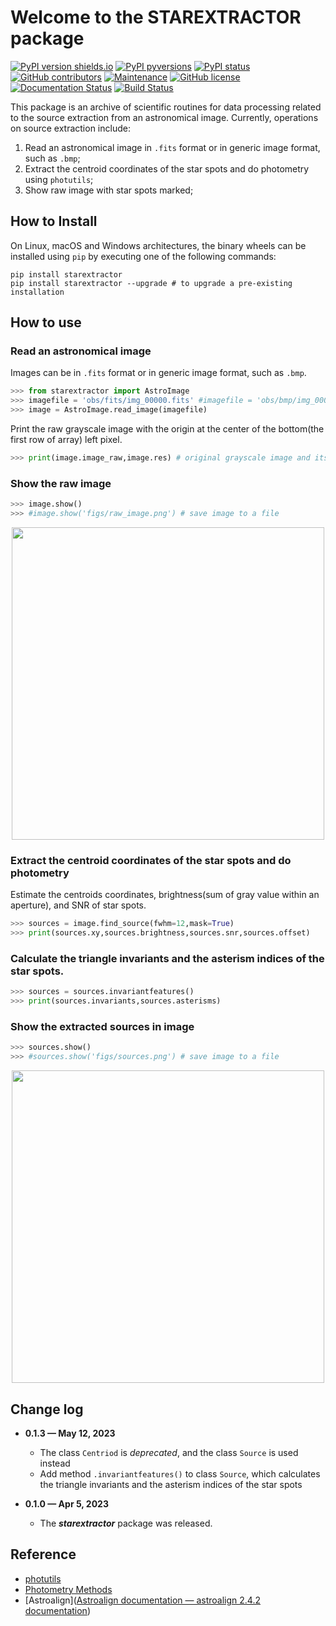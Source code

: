 # Welcome to the STAREXTRACTOR package

[![PyPI version shields.io](https://img.shields.io/pypi/v/starextractor.svg)](https://pypi.python.org/pypi/starextractor/) [![PyPI pyversions](https://img.shields.io/pypi/pyversions/starextractor.svg)](https://pypi.python.org/pypi/starextractor/) [![PyPI status](https://img.shields.io/pypi/status/starextractor.svg)](https://pypi.python.org/pypi/starextractor/) [![GitHub contributors](https://img.shields.io/github/contributors/lcx366/STAREXTRACTOR.svg)](https://GitHub.com/lcx366/STAREXTRACTOR/graphs/contributors/) [![Maintenance](https://img.shields.io/badge/Maintained%3F-yes-green.svg)](https://GitHub.com/lcx366/STAREXTRACTOR/graphs/commit-activity) [![GitHub license](https://img.shields.io/github/license/lcx366/STAREXTRACTOR.svg)](https://github.com/lcx366/STAREXTRACTOR/blob/master/LICENSE) [![Documentation Status](https://readthedocs.org/projects/starextractor/badge/?version=latest)](http://starextractor.readthedocs.io/?badge=latest) [![Build Status](https://travis-ci.org/lcx366/starextractor.svg?branch=master)](https://travis-ci.org/lcx366/starextractor)

This package is an archive of scientific routines for data processing related to the source extraction from an astronomical image.
Currently, operations on source extraction include:

1. Read an astronomical image in `.fits` format or in generic image format, such as `.bmp`;
2. Extract the centroid coordinates of the star spots and do photometry using `photutils`;
3. Show raw image with star spots marked;

## How to Install

On Linux, macOS and Windows architectures, the binary wheels can be installed using `pip` by executing one of the following commands:

```
pip install starextractor
pip install starextractor --upgrade # to upgrade a pre-existing installation
```

## How to use

### Read an astronomical image

Images can be in `.fits` format or in generic image format, such as `.bmp`.

```python
>>> from starextractor import AstroImage
>>> imagefile = 'obs/fits/img_00000.fits' #imagefile = 'obs/bmp/img_00000.bmp'
>>> image = AstroImage.read_image(imagefile)
```

Print the raw grayscale image with the origin at the center of the bottom(the first row of array) left pixel.

```python
>>> print(image.image_raw,image.res) # original grayscale image and its resolution
```

### Show the raw image

```python
>>> image.show()
>>> #image.show('figs/raw_image.png') # save image to a file
```

<p align="middle">
  <img src="readme_figs/image_raw.png" width="500" />
</p>

### Extract the centroid coordinates of the star spots and do photometry

Estimate the centroids coordinates, brightness(sum of gray value within an aperture),  and SNR of star spots.

```python
>>> sources = image.find_source(fwhm=12,mask=True)
>>> print(sources.xy,sources.brightness,sources.snr,sources.offset)
```

### Calculate the triangle invariants and the asterism indices of the star spots.

```python
>>> sources = sources.invariantfeatures()
>>> print(sources.invariants,sources.asterisms)
```

### Show the extracted sources in image

```python
>>> sources.show()
>>> #sources.show('figs/sources.png') # save image to a file
```

<p align="middle">
  <img src="readme_figs/centroids.png" width="500" />
</p>

## Change log

- **0.1.3 — May 12,  2023**
  
  - The class `Centriod` is *deprecated*, and the class `Source` is used instead
  - Add method `.invariantfeatures()` to class `Source`, which calculates the triangle invariants and the asterism indices of the star spots

- **0.1.0 — Apr 5,  2023**
  
  - The ***starextractor*** package was released.

## Reference

- [photutils](https://photutils.readthedocs.io/en/stable/index.html)
- [Photometry Methods](http://srmastro.uvacreate.virginia.edu/astr313/lectures/photometry/photometry_methods.html)
- [Astroalign]([Astroalign documentation &mdash; astroalign 2.4.2 documentation](https://astroalign.quatrope.org/en/latest/))